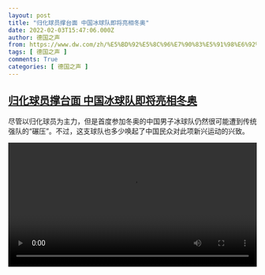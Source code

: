 ```yaml
---
layout: post
title: "归化球员撑台面 中国冰球队即将亮相冬奥"
date: 2022-02-03T15:47:06.000Z
author: 德国之声
from: https://www.dw.com/zh/%E5%BD%92%E5%8C%96%E7%90%83%E5%91%98%E6%92%91%E5%8F%B0%E9%9D%A2%20%E4%B8%AD%E5%9B%BD%E5%86%B0%E7%90%83%E9%98%9F%E5%8D%B3%E5%B0%86%E4%BA%AE%E7%9B%B8%E5%86%AC%E5%A5%A5/a-60650070
tags: [ 德国之声 ]
comments: True
categories: [ 德国之声 ]
---
```

<!--1643903226000-->
[归化球员撑台面 中国冰球队即将亮相冬奥](https://www.dw.com/zh/%E5%BD%92%E5%8C%96%E7%90%83%E5%91%98%E6%92%91%E5%8F%B0%E9%9D%A2%20%E4%B8%AD%E5%9B%BD%E5%86%B0%E7%90%83%E9%98%9F%E5%8D%B3%E5%B0%86%E4%BA%AE%E7%9B%B8%E5%86%AC%E5%A5%A5/a-60650070)
------

<div>
<p>尽管以归化球员为主力，但是首度参加冬奥的中国男子冰球队仍然很可能遭到传统强队的“碾压”。不过，这支球队也多少唤起了中国民众对此项新兴运动的兴致。 </small></p><video src="https://tvdownloaddw-a.akamaihd.net/dwtv_video/flv/vdt_zh/2022/bchi220203_001_chinaeishockey_01r_sd_sor.mp4" controls style="width:100%"></video>
</div>
